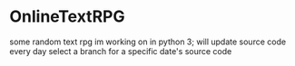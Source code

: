# OnlineTextRPG
some random text rpg im working on in python 3; will update source code every day
select a branch for a specific date's source code
